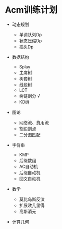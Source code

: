 # Acm训练计划

- 动态规划
    - 单调队列Dp
    - 状态压缩Dp
    - 插头Dp

- 数据结构
    - Splay
    - 主席树
    - 树套树
    - 线段树
    - LCT
    - 树链剖分 &radic;
    - KD树
   
- 图论
    - 网络流、费用流
    - 割边割点
    - 二分图匹配

- 字符串
    - KMP
    - 后缀数组
    - AC自动机
    - 后缀自动机
    - 回文自动机

- 数学
    - 莫比乌斯反演
    - 扩展欧几里得
    - 高斯消元

- 计算几何
